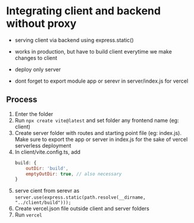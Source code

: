 # Integrating client and backend without proxy

- serving client via backend using express.static()
- works in production, but have to build client everytime we make changes to client
- deploy only server

- dont forget to export module app or serevr in server/index.js for vercel

## Process

1. Enter the folder
2. Run `npx create vite@latest` and set folder any frontend name (eg: client)
3. Create server folder with routes and starting point file (eg: index.js). Make sure to export the app or server in index.js for the sake of vercel serverless deployment
4. In client/vite.config.ts, add
   ```js
   build: {
       outDir: 'build',
       emptyOutDir: true, // also necessary
   }
   ```
5. serve cient from serevr as `server.use(express.static(path.resolve(__dirname, "../client/build")));`
6. Create vercel.json file outside client and server folders
7. Run `vercel`
